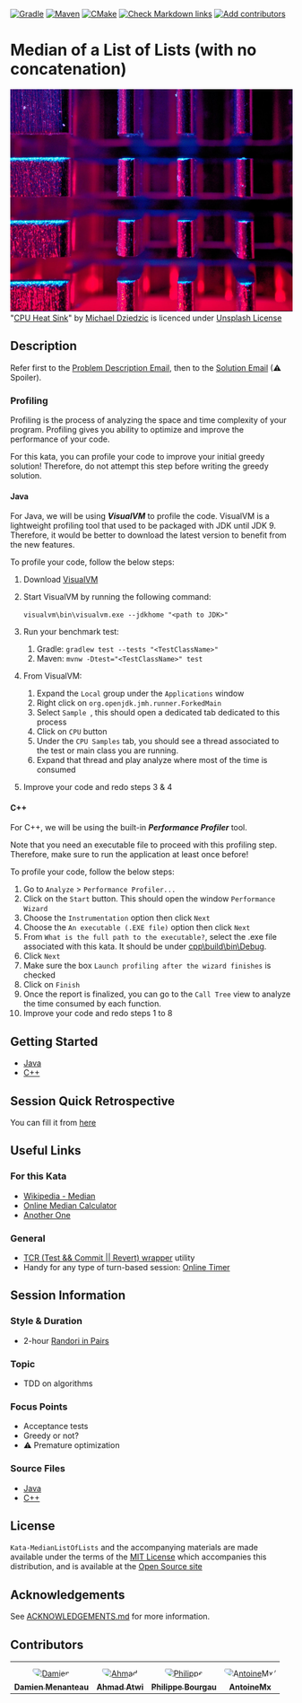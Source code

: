 [![Gradle](https://github.com/murex/Kata-MedianListOfLists/actions/workflows/gradle.yml/badge.svg)](https://github.com/murex/Kata-MedianListOfLists/actions/workflows/gradle.yml)
[![Maven](https://github.com/murex/Kata-MedianListOfLists/actions/workflows/maven.yml/badge.svg)](https://github.com/murex/Kata-MedianListOfLists/actions/workflows/maven.yml)
[![CMake](https://github.com/murex/Kata-MedianListOfLists/actions/workflows/cmake.yml/badge.svg)](https://github.com/murex/Kata-MedianListOfLists/actions/workflows/cmake.yml)
[![Check Markdown links](https://github.com/murex/Kata-MedianListOfLists/actions/workflows/markdown-link-check.yml/badge.svg)](https://github.com/murex/Kata-MedianListOfLists/actions/workflows/markdown-link-check.yml)
[![Add contributors](https://github.com/murex/Kata-MedianListOfLists/actions/workflows/contributors.yml/badge.svg)](https://github.com/murex/Kata-MedianListOfLists/actions/workflows/contributors.yml)

# Median of a List of Lists (with no concatenation)

![Kata Image](images/CPU.jpg) <br>
"[CPU Heat Sink](https://unsplash.com/photos/nLFqr9Mr9H8)" by [Michael Dziedzic](https://unsplash.com/@lazycreekimages) is licenced under [Unsplash License](https://unsplash.com/license)

## Description

Refer first to the [Problem Description Email](doc/Email1-ProblemDescription.md),
then to the [Solution Email](doc/Email2-Solution.md) (⚠ Spoiler).

### Profiling

Profiling is the process of analyzing the space and time complexity of your program. Profiling gives you 
ability to optimize and improve the performance of your code.   

For this kata, you can profile your code to improve your initial greedy solution! Therefore, do not
attempt this step before writing the greedy solution.

#### Java
For Java, we will be using ***VisualVM*** to profile the code. VisualVM is a lightweight profiling tool that 
used to be packaged with JDK until JDK 9. Therefore, it would be better to download the latest version to benefit from 
the new features.

To profile your code, follow the below steps:

1. Download [VisualVM](https://visualvm.github.io/download.html)
2. Start VisualVM by running the following command:

   ``visualvm\bin\visualvm.exe --jdkhome "<path to JDK>"``
3. Run your benchmark test:
   1. Gradle: ``gradlew test --tests "<TestClassName>"``
   2. Maven: ``mvnw -Dtest="<TestClassName>" test ``
4. From VisualVM:
   1. Expand the ``Local`` group under the  ``Applications`` window
   2. Right click on ``org.openjdk.jmh.runner.ForkedMain``
   3. Select ``Sample ``, this should open a dedicated tab dedicated to this process 
   4. Click on ``CPU`` button
   5. Under the ``CPU Samples`` tab, you should see a thread associated to the test or main class you are running. 
   6. Expand that thread and play analyze where most of the time is consumed 
5. Improve your code and redo steps 3 & 4  
 
#### C++ 
For C++, we will be using the built-in ***Performance Profiler*** tool.

Note that you need an executable file to proceed with this profiling step. Therefore, make sure to run the 
application at least once before!

To profile your code, follow the below steps:

1. Go to ``Analyze`` > ``Performance Profiler...``
2. Click on the ``Start`` button. This should open the window ``Performance Wizard``
3. Choose the ``Instrumentation`` option then click ``Next``
4. Choose the ``An executable (.EXE file)`` option then click ``Next``
5. From ``What is the full path to the executable?``, select the .exe file associated with this kata. 
   It should be under [cpp\build\bin\Debug](cpp/build/bin/Debug).
6. Click ``Next``
7. Make sure the box ``Launch profiling after the wizard finishes`` is checked
8. Click on ``Finish``
9. Once the report is finalized, you can go to the ``Call Tree`` view to analyze the time consumed by each function.
10. Improve your code and redo steps 1 to 8

## Getting Started

- [Java](java/GETTING_STARTED.md)
- [C++](cpp/GETTING_STARTED.md)

## Session Quick Retrospective

You can fill it from [here](QuickRetrospective.md)

## Useful Links

### For this Kata

- [Wikipedia - Median](https://en.wikipedia.org/wiki/Median)
- [Online Median Calculator](https://www.easycalculation.com/statistics/median-calculator.php)
- [Another One](http://www.alcula.com/calculators/statistics/median/)

### General

- [TCR (Test && Commit || Revert) wrapper](tcr/TCR.md) utility
- Handy for any type of turn-based session: [Online Timer](https://agility.jahed.dev/)

## Session Information

### Style & Duration

- 2-hour [Randori in Pairs](doc/RandoriInPairs.md)

### Topic

- TDD on algorithms

### Focus Points

- Acceptance tests
- Greedy or not?
- ⚠ Premature optimization

### Source Files

- [Java](java)
- [C++](cpp)

## License

`Kata-MedianListOfLists` and the accompanying materials are made available
under the terms of the [MIT License](LICENSE.md) which accompanies this
distribution, and is available at the [Open Source site](https://opensource.org/licenses/MIT)

## Acknowledgements

See [ACKNOWLEDGEMENTS.md](ACKNOWLEDGEMENTS.md) for more information.

## Contributors

<table>
<tr>
    <td align="center" style="word-wrap: break-word; width: 150.0; height: 150.0">
        <a href=https://github.com/mengdaming>
            <img src=https://avatars.githubusercontent.com/u/1313765?v=4 width="100;"  style="border-radius:50%;align-items:center;justify-content:center;overflow:hidden;padding-top:10px" alt=Damien Menanteau/>
            <br />
            <sub style="font-size:14px"><b>Damien Menanteau</b></sub>
        </a>
    </td>
    <td align="center" style="word-wrap: break-word; width: 150.0; height: 150.0">
        <a href=https://github.com/aatwi>
            <img src=https://avatars.githubusercontent.com/u/11088496?v=4 width="100;"  style="border-radius:50%;align-items:center;justify-content:center;overflow:hidden;padding-top:10px" alt=Ahmad Atwi/>
            <br />
            <sub style="font-size:14px"><b>Ahmad Atwi</b></sub>
        </a>
    </td>
    <td align="center" style="word-wrap: break-word; width: 150.0; height: 150.0">
        <a href=https://github.com/philou>
            <img src=https://avatars.githubusercontent.com/u/23983?v=4 width="100;"  style="border-radius:50%;align-items:center;justify-content:center;overflow:hidden;padding-top:10px" alt=Philippe Bourgau/>
            <br />
            <sub style="font-size:14px"><b>Philippe Bourgau</b></sub>
        </a>
    </td>
    <td align="center" style="word-wrap: break-word; width: 150.0; height: 150.0">
        <a href=https://github.com/AntoineMx>
            <img src=https://avatars.githubusercontent.com/u/77109701?v=4 width="100;"  style="border-radius:50%;align-items:center;justify-content:center;overflow:hidden;padding-top:10px" alt=AntoineMx/>
            <br />
            <sub style="font-size:14px"><b>AntoineMx</b></sub>
        </a>
    </td>
</tr>
</table>
